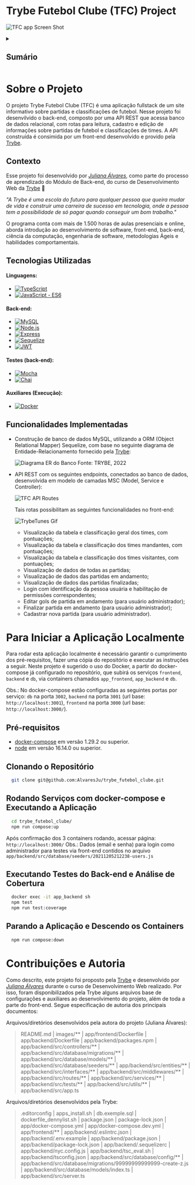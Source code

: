# Trybe Futebol Clube (TFC) Project

![TFC app Screen Shot][product-screenshot]

<!-- ### Link da documentação do projeto: []() -->


<!-- TABLE OF CONTENTS -->
<details>
  <summary><h2><strong>Sumário</strong></h2></summary>
  <ol>
    <li>
      <a href="#sobre-o-projeto">Sobre o Projeto</a>
      <ul>
        <li><a href="#contexto">Contexto</a></li>
        <li><a href="#tecnologias-utilizadas">Tecnologias Utilizadas</a></li>
        <li><a href="#funcionalidades-implementadas">Funcionalidades Implementadas</a></li>
      </ul>
    </li>
    <li>
      <a href="#para-iniciar-a-aplicação-localmente">Para Iniciar a Aplicação Localmente</a>
      <ul>
        <li><a href="#pré-requisitos">Pré-requisitos</a></li>
        <li><a href="#clonando-o-repositório">Clonando o Repositório</a></li>
        <li><a href="#rodando-serviços-com-docker-compose-e-executando-a-aplicação">Rodando Serviços com docker-compose e Executando a Aplicação</a></li>
        <!-- <li><a href="#acessando-container-e-instalando-dependências">Acessando Container e Instalando Dependências</a></li> -->
        <!-- <li><a href="#subindo-banco-de-dados-e-executando-a-aplicação">Subindo Banco de Dados e Executando a Aplicação</a></li> -->
        <li><a href="#executando-testes-do-back-end-e-análise-de-cobertura">Executando Testes do Back-end e Análise de Cobertura</a></li>
        <li><a href="#parando-a-aplicação-e-descendo-os-containers">Parando a Aplicação e Descendo os Containers</a></li>
      </ul>
    </li>
    <li><a href="#contribuições-e-autoria">Contribuições e Autoria</a></li>
  </ol>
</details>


# Sobre o Projeto
  O projeto Trybe Futebol Clube (TFC) é uma aplicação fullstack de um site informativo sobre partidas e classificações de futebol. Nesse projeto foi desenvilvido o back-end, composto por uma API REST que acessa banco de dados relacional, com rotas para leitura, cadastro e edição de informações sobre partidas de futebol e classificações de times. A API construída é consimida por um front-end desenvolvido e provido pela [Trybe](https://www.betrybe.com/).

## Contexto
  Esse projeto foi desenvolvido por _[Juliana Álvares](https://www.linkedin.com/in/juliana-alvares/)_, como parte do processo de aprendizado do Módulo de Back-end, do curso de Desenvolvimento Web da [Trybe](https://www.betrybe.com/) :rocket:
  
  _"A Trybe é uma escola do futuro para qualquer pessoa que queira mudar de vida e construir uma carreira de sucesso em tecnologia, onde a pessoa tem a possibilidade de só pagar quando conseguir um bom trabalho."_

  O programa conta com mais de 1.500 horas de aulas presenciais e online, aborda introdução ao desenvolvimento de software, front-end, back-end, ciência da computação, engenharia de software, metodologias Ágeis e habilidades comportamentais.

## Tecnologias Utilizadas

  #### Linguagens:
  * [![TypeScript][TypeScript-img]][TypeScript-url]
  * [![JavaScript - ES6][JavaScript-img]][JavaScript-url]

  #### Back-end:
  * [![MySQL][MySQL-img]][MySQL-url]
  * [![Node.js][Node-img]][Node-url]
  * [![Express][Express-img]][Express-url]
  * [![Sequelize][Sequelize-img]][Sequelize-url]
  * [![JWT][JWT-img]][JWT-url]

  #### Testes (back-end):
  * [![Mocha][Mocha-img]][Mocha-url]
  * [![Chai][Chai-img]][Chai-url]

  #### Auxiliares (Execução):
  * [![Docker][Docker-img]][Docker-url]
  <!-- * [![Postman][Postman-img]][Postman-url] -->
  <!-- * [![Railway][Railway-img]][Railway-url] -->

## Funcionalidades Implementadas

  - Construção de banco de dados MySQL, utilizando a ORM (Object Relational Mapper) Sequelize, com base no seguinte diagrama de Entidade-Relacionamento fornecido pela [Trybe](https://www.betrybe.com/):

    ![Diagrama ER do Banco][der-screenshot]
    Fonte: TRYBE, 2022

  - API REST com os seguintes endpoints, conectados ao banco de dados, desenvolvida em modelo de camadas MSC (Model, Service e Controller):

    ![TFC API Routes][routes-screenshot]

    Tais rotas possibilitam as seguintes funcionalidades no front-end:

      ![TrybeTunes Gif][product-gif]

      - Visualização da tabela e classificação geral dos times, com pontuações;
      - Visualização da tabela e classificação dos times mandantes, com pontuações;
      - Visualização da tabela e classificação dos times visitantes, com pontuações;
      - Visualização de dados de todas as partidas;
      - Visualização de dados das partidas em andamento;
      - Visualização de dados das partidas finalizadas;
      - Login com identificação da pessoa usuária e habilitação de permissões correspondentes;
      - Editar gols de partida em andamento (para usuário administrador);
      - Finalizar partida em andamento (para usuário administrador);
      - Cadastrar nova partida (para usuário administrador).

<!-- 
    **Obs.: A explicação detalhada de cada rota pode ser acessada na [Documentação da API]().** -->

# Para Iniciar a Aplicação Localmente
  Para rodar esta aplicação localmente é necessário garantir o cumprimento dos pré-requisitos, fazer uma cópia do repositório e executar as instruções a seguir. Neste projeto é sugerido o uso do Docker, a partir do docker-compose já configurado no repositório, que subirá os serviços `frontend`, `backend` e `db`, via containers chamados `app_frontend`, `app_backend` e `db`.

  Obs.: No docker-compose estão configuradas as seguintes portas por serviço: `db` na porta `3002`, `backend` na porta `3001` (url base: `http://localhost:3001`), `frontend` na porta `3000` (url base: `http://localhost:3000/`).

## Pré-requisitos
  * [docker-compose](https://docs.docker.com/compose/) em versão 1.29.2 ou superior.
  * [node](https://nodejs.org/en) em versão 16.14.0 ou superior.
  <!-- * Estar com a porta padrão do `mysql` (`3306`) liberada, pois o serviço `db` está configurado no docker-compose para conexão nesta porta. -->

## Clonando o Repositório
  ```bash
    git clone git@github.com:AlvaresJu/trybe_futebol_clube.git
  ```
## Rodando Serviços com docker-compose e Executando a Aplicação
  ```bash
    cd trybe_futebol_clube/
    npm run compose:up
  ```
  Após confirmação dos 3 containers rodando, acessar página: `http://localhost:3000/`
  Obs.: Dados (email e senha) para login como administrador para testes via front-end contidos no arquivo `app/backend/src/database/seeders/20211205212238-users.js`
<!-- ## Acessando Container e Instalando Dependências
  ```bash
    docker exec -it blogs_api bash
    npm install
  ```  -->
<!-- ## Subindo Banco de Dados e Executando a Aplicação
 *Obs.: comandos a serem executados de DENTRO do Container `node`*
  ```bash
    npm start
  ``` -->
## Executando Testes do Back-end e Análise de Cobertura
  ```bash
    docker exec -it app_backend sh
    npm test
    npm run test:coverage
  ```
## Parando a Aplicação e Descendo os Containers
  ```bash
    npm run compose:down
  ```

# Contribuições e Autoria
  Como descrito, este projeto foi proposto pela [Trybe](https://www.betrybe.com/) e desenvolvido por _[Juliana Álvares](https://www.linkedin.com/in/juliana-alvares/)_ durante o curso de Desenvolvimento Web realizado. Por isso, foram disponibilizados pela Trybe alguns arquivos base de configurações e auxiliares ao desenvolvimento do projeto, além de toda a parte do front-end. Segue especificação de autoria dos principais documentos:
  
  Arquivos/diretórios desenvolvidos pela autora do projeto (Juliana Álvares):
  > README.md | images/** | app/frontend/Dockerfile | app/backend/Dockerfile | app/backend/packages.npm | app/backend/src/controllers/** | app/backend/src/database/migrations/** | app/backend/src/database/models/** | app/backend/src/database/seeders/** | app/backend/src/entities/** | app/backend/src/interfaces/** | app/backend/src/middlewares/** | app/backend/src/routes/** | app/backend/src/services/** | app/backend/src/tests/** | app/backend/src/utils/** | app/backend/src/app.ts
  
  Arquivos/diretórios desenvolvidos pela Trybe:
  > .editorconfig | apps_install.sh | db.exemple.sql | dockerfile_dennylist.sh | package.json | package-lock.json | app/docker-compose.yml | app/docker-compose.dev.yml | app/frontend/** | app/backend/.eslintrc.json | app/backend/.env.example | app/backend/package.json | app/backend/package-lock.json | app/backend/.sequelizerc | app/backend/nyc.config.js | app/backend/tsc_eval.sh | app/backend/tsconfig.json | app/backend/src/database/config/** | app/backend/src/database/migrations/99999999999999-create-z.js | app/backend/src/database/models/index.ts | app/backend/src/server.ts

<!-- MARKDOWN LINKS & IMAGES -->
<!-- https://www.markdownguide.org/basic-syntax/#reference-style-links -->
[product-screenshot]: images/screenshot.png
[routes-screenshot]: images/routes.png
[der-screenshot]: images/diagrama-er.png
[product-gif]: images/features.gif
[MySQL-img]: https://img.shields.io/badge/MySQL-005C84?style=for-the-badge&logo=mysql&logoColor=white
[MySQL-url]: https://www.mysql.com/
[Node-img]: https://img.shields.io/badge/Node.js-339933?style=for-the-badge&logo=nodedotjs&logoColor=white
[Node-url]: https://nodejs.org/en
[Express-img]: https://img.shields.io/badge/Express.js-000000?style=for-the-badge&logo=express&logoColor=white
[Express-url]: https://expressjs.com/
[Sequelize-img]: https://img.shields.io/badge/Sequelize-52B0E7?style=for-the-badge&logo=Sequelize&logoColor=white
[Sequelize-url]: https://sequelize.org/
[JWT-img]: https://img.shields.io/badge/JWT-000000?style=for-the-badge&logo=JSON%20web%20tokens&logoColor=white
[JWT-url]: https://jwt.io/
[TypeScript-img]: https://img.shields.io/badge/TypeScript-007ACC?style=for-the-badge&logo=typescript&logoColor=white
[TypeScript-url]: https://www.typescriptlang.org/
[JavaScript-img]: https://img.shields.io/badge/javascript-%23323330.svg?style=for-the-badge&logo=javascript&logoColor=%23F7DF1E
[JavaScript-url]: https://developer.mozilla.org/en-US/docs/Web/JavaScript
[Docker-img]: https://img.shields.io/badge/docker-%230db7ed.svg?style=for-the-badge&logo=docker&logoColor=white
[Docker-url]: https://www.docker.com/
[Mocha-img]: https://img.shields.io/badge/Mocha-8D6748?style=for-the-badge&logo=Mocha&logoColor=white
[Mocha-url]: https://mochajs.org/
[Chai-img]: https://img.shields.io/badge/chai-A30701?style=for-the-badge&logo=chai&logoColor=white
[Chai-url]: https://www.chaijs.com/
<!-- [Postman-img]: https://img.shields.io/badge/Postman-FF6C37?style=for-the-badge&logo=Postman&logoColor=white
[Postman-url]: https://www.postman.com/
[Railway-img]: https://img.shields.io/badge/Railway-131415?style=for-the-badge&logo=railway&logoColor=white
[Railway-url]: https://railway.app/ -->